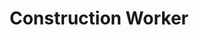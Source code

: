 ---
title: Construction Worker
val: constructionworker
layout: profiles
name: Construction Worker

priority-rights:
  - { text: "I’m not being paid $7.25 or more for my work.", id: "min-wage-violation" }
  - { text: "I am being prevented from engaging with others to improve my working conditions.", id: "union-engagement-violation." }
  - { text: "I am working on machines that are unsafe, not being provided required safety gear, such as gloves or a harness and lifeline for falls, or not being protected from toxic chemicals.", id: "safety-gear-violation." }

wage-rights:
  - { text: "I did not get paid for time I worked.", id: "hours-worked-violation" }
  - { text: "Records are not being kept of my hours worked or payment.", id: "recordkeeping-violation" }
  - { text: "I worked more than 40 hours a week and did not receive overtime pay.", id: "overtime-violation." }

equality-rights:
  - { text: "I was discriminated against based on my race.", id: "discrimination-violation" }
  - { text: "I’m being asked to show too much documentation.", id: "documentation-violation" }
  - { text: "I am being treated differently based on my citizenship or immigration status.", id: "citizenship-discrimination-violation" }

safety-rights:
  - { text: "I wasn’t trained in a language I understand.", id: "language-violation" }
  - { text: "I’m afraid I’ll be fired for reporting something.", id: "whistleblower-retaliation" }

organizing-rights:
  - { text: "I can’t get hired because the industry knows me as a union supporter.", id: "union-formation-retaliation-hiring" }
  - { text: "I am being retaliated against for supporting an effort to bring in a union to improve my work situation.", id: "union-formation-retaliation" }
  - { text: "I brought complaints to our union steward and to our foreman about the crew not having adequate safety goggles and the foreman retaliated against me by changing my hours.", id: "union-formation-retaliation" }

---